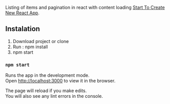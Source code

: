 Listing of items and pagination in react with content loading [Start To Create New React App](https://github.com/facebook/create-react-app).


## Instalation

1. Download project or clone
2. Run : npm install
3. npm start 

### `npm start`

Runs the app in the development mode.<br />
Open [http://localhost:3000](http://localhost:3000) to view it in the browser.

The page will reload if you make edits.<br />
You will also see any lint errors in the console.
